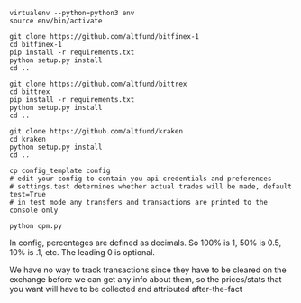 ```
virtualenv --python=python3 env
source env/bin/activate

git clone https://github.com/altfund/bitfinex-1
cd bitfinex-1
pip install -r requirements.txt
python setup.py install
cd ..

git clone https://github.com/altfund/bittrex
cd bittrex
pip install -r requirements.txt
python setup.py install
cd ..

git clone https://github.com/altfund/kraken
cd kraken
python setup.py install
cd ..

cp config_template config
# edit your config to contain you api credentials and preferences
# settings.test determines whether actual trades will be made, default test=True
# in test mode any transfers and transactions are printed to the console only

python cpm.py
```

In config, percentages are defined as decimals. So 100% is 1, 50% is 0.5, 10% is .1, etc. The leading 0 is optional.

We have no way to track transactions since they have to be cleared on the exchange before we can get any info about them, so the prices/stats that you want will have to be collected and attributed after-the-fact